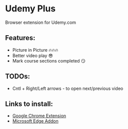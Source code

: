 # Udemy Plus
Browser extension for Udemy.com

## Features:
* Picture in Picture 🔥🔥🔥
* Better video play 😎
* Mark course sections completed 😏

## TODOs:
* Cntl + Right/Left arrows - to open next/previous video


## Links to install:
* [Google Chrome Extension](https://chrome.google.com/webstore/detail/udemy-plus/llkblgkohonjafpigfbbamilgadmcilg)
* [Microsoft Edge Addon](https://microsoftedge.microsoft.com/addons/detail/udemy-plus/jifmpaehnfnajolpjcmlflonjkingika)
